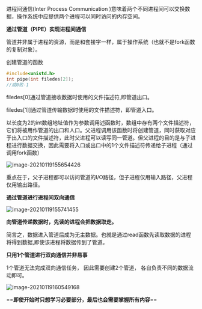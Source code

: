 进程间通信(Inter Process Communication )意味着两个不同进程间可以交换数据，操作系统中应提供两个进程可以同时访问的内存空间。

**通过管道（PIPE）实现进程间通信**

管道并非属于进程的资源，而是和套接字一样，属于操作系统（也就不是fork函数的复制对象）。

创建管道的函数

```c
#include<unistd.h>
int pipe(int filedes[2]);
//成0败-1
```

filedes[0]通过管道接收数据时使用的文件描述符,即管道出口。

filedes[1]]通过管道传输数据时使用的文件描述符，即管道入口。



以长度为2的int数组地址值作为参数调用述函数时，数组中存有两个文件描述符，它们将被用作管道的出口和人口。父进程调用该函数时将创建管道，同时获取对应于出入口的文件描述符，此时父进程可以读写同一管道。但父进程的目的是与子进程进行数据交换，因此需要将入口或出口中的1个文件描述符传递给子进程（通过调用fork函数）

![image-20210119155654426](C:\Users\55018\AppData\Roaming\Typora\typora-user-images\image-20210119155654426.png)

重点在于，父子进程都可以访问管道的I/O路径，但子进程仅用输入路径，父进程仅用输出路径。



**通过管道进行进程间双向通信**

![image-20210119155741455](C:\Users\55018\AppData\Roaming\Typora\typora-user-images\image-20210119155741455.png)

**向管道传递数据时，先读的进程会把数据取走。**

简言之，数据进入管道后成为无主数据。也就是通过read函数先读取数据的进程将得到数据,即使该进程将数据传到了管道。

**只用1个管道进行双向通信并非易事**



1个管道无法完成双向通信任务， 因此需要创建2个管道， 各自负责不同的数据流动即可。

![image-20210119160549168](C:\Users\55018\AppData\Roaming\Typora\typora-user-images\image-20210119160549168.png)





==**即使开始时只想学习必要部分，最后也会需要掌握所有内容**==